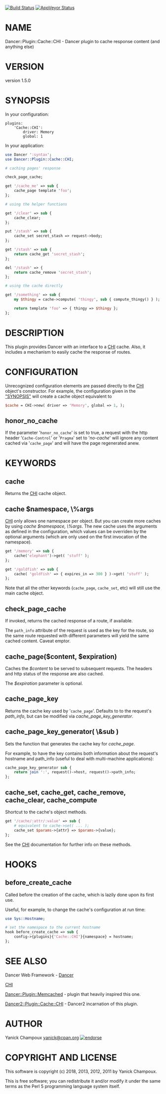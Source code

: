 [![Build Status](https://travis-ci.org/yanick/Dancer-Plugin-Cache-CHI.svg?branch=master)](https://travis-ci.org/yanick/Dancer-Plugin-Cache-CHI)
[![AppVeyor Status](https://ci.appveyor.com/api/projects/status/github/yanick/Dancer-Plugin-Cache-CHI?branch=master&svg=true)](https://ci.appveyor.com/project/yanick/Dancer-Plugin-Cache-CHI)

# NAME

Dancer::Plugin::Cache::CHI - Dancer plugin to cache response content (and anything else)

# VERSION

version 1.5.0

# SYNOPSIS

In your configuration:

```
plugins:
    'Cache::CHI':
        driver: Memory
        global: 1
```

In your application:

```perl
use Dancer ':syntax';
use Dancer::Plugin::Cache::CHI;

# caching pages' response

check_page_cache;

get '/cache_me' => sub {
    cache_page template 'foo';
};

# using the helper functions

get '/clear' => sub {
    cache_clear;
};

put '/stash' => sub {
    cache_set secret_stash => request->body;
};

get '/stash' => sub {
    return cache_get 'secret_stash';
};

del '/stash' => {
    return cache_remove 'secret_stash';
};

# using the cache directly

get '/something' => sub {
    my $thingy = cache->compute( 'thingy', sub { compute_thingy() } );

    return template 'foo' => { thingy => $thingy };
};
```

# DESCRIPTION

This plugin provides Dancer with an interface to a [CHI](https://metacpan.org/pod/CHI) cache. Also, it
includes a mechanism to easily cache the response of routes.

# CONFIGURATION

Unrecognized configuration elements are passed directly to the [CHI](https://metacpan.org/pod/CHI) object's
constructor. For example, the configuration given in the ["SYNOPSIS"](#synopsis)
will create a cache object equivalent to

```perl
$cache = CHI->new( driver => 'Memory', global => 1, );
```

## honor\_no\_cache

If the parameter '`honor_no_cache`' is set to true, a request with the http
header '`Cache-Control`' or '`Pragma`' set to '_no-cache_' will ignore any
content cached via '`cache_page`' and will have the page regenerated anew.

# KEYWORDS

## cache

Returns the [CHI](https://metacpan.org/pod/CHI) cache object.

## cache $namespace, \\%args

[CHI](https://metacpan.org/pod/CHI) only allows one namespace per object. But you can create more caches by
using _cache $namespace, \\%args_. The new cache uses the arguments as defined in
the configuration, which values can be overriden by the optional arguments
(which are only used on the first invocation of the namespace).

```perl
get '/memory' => sub {
    cache('elephant')->get( 'stuff' );
};

get '/goldfish' => sub {
    cache( 'goldfish' => { expires_in => 300 } )->get( 'stuff' );
};
```

Note that all the other keywords (`cache_page`, `cache_set`, etc) will still
use the main cache object.

## check\_page\_cache

If invoked, returns the cached response of a route, if available.

The `path_info` attribute of the request is used as the key for the route,
so the same route requested with different parameters will yield the same
cached content. Caveat emptor.

## cache\_page($content, $expiration)

Caches the _$content_ to be served to subsequent requests.
The headers and http status of the response are also cached.

The _$expiration_ parameter is optional.

## cache\_page\_key

Returns the cache key used by '`cache_page`'. Defaults to
to the request's _path\_info_, but can be modified via
_cache\_page\_key\_generator_.

## cache\_page\_key\_generator( \\&sub )

Sets the function that generates the cache key for _cache\_page_.

For example, to have the key contains both information about the request's
hostname and path\_info (useful to deal with multi-machine applications):

```perl
cache_page_key_generator sub {
    return join ':', request()->host, request()->path_info;
};
```

## cache\_set, cache\_get, cache\_remove, cache\_clear, cache\_compute

Shortcut to the cache's object methods.

```perl
get '/cache/:attr/:value' => sub {
    # equivalent to cache->set( ... );
    cache_set $params->{attr} => $params->{value};
};
```

See the [CHI](https://metacpan.org/pod/CHI) documentation for further info on these methods.

# HOOKS

## before\_create\_cache

Called before the creation of the cache, which is lazily done upon
its first use.

Useful, for example, to change the cache's configuration at run time:

```perl
use Sys::Hostname;

# set the namespace to the current hostname
hook before_create_cache => sub {
    config->{plugins}{'Cache::CHI'}{namespace} = hostname;
};
```

# SEE ALSO

Dancer Web Framework - [Dancer](https://metacpan.org/pod/Dancer)

[CHI](https://metacpan.org/pod/CHI)

[Dancer::Plugin::Memcached](https://metacpan.org/pod/Dancer::Plugin::Memcached) - plugin that heavily inspired this one.

[Dancer2::Plugin::Cache::CHI](https://metacpan.org/pod/Dancer2::Plugin::Cache::CHI) - Dancer2 incarnation of this plugin.

# AUTHOR

Yanick Champoux <yanick@cpan.org> [![endorse](http://api.coderwall.com/yanick/endorsecount.png)](http://coderwall.com/yanick)

# COPYRIGHT AND LICENSE

This software is copyright (c) 2018, 2013, 2012, 2011 by Yanick Champoux.

This is free software; you can redistribute it and/or modify it under
the same terms as the Perl 5 programming language system itself.
